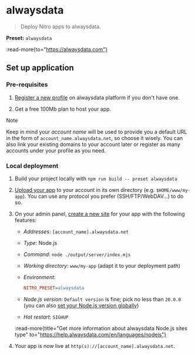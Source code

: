 # alwaysdata

> Deploy Nitro apps to alwaysdata.

**Preset:** `alwaysdata`

:read-more{to="https://alwaysdata.com"}

## Set up application

### Pre-requisites

1. [Register a new profile](https://www.alwaysdata.com/en/register/) on alwaysdata platform if you don't have one.

2. Get a free 100Mb plan to host your app.

> [!NOTE]
> Keep in mind your *account name* will be used to provide you a default URL in the form of `account_name.alwaysdata.net`, so choose it wisely. You can also link your existing domains to your account later or register as many accounts under your profile as you need.

### Local deployment

1. Build your project locally with `npm run build -- preset alwaysdata`

2. [Upload your app](https://help.alwaysdata.com/en/remote-access/) to your account in its own directory (e.g. `$HOME/www/my-app`). You can use any protocol you prefer (SSH/FTP/WebDAV…) to do so.

3. On your admin panel, [create a new site](https://admin.alwaysdata.com/site/add/) for your app with the following features:
   - *Addresses*: `[account_name].alwaysdata.net`
   - *Type*: Node.js
   - *Command*: `node ./output/server/index.mjs`
   - *Working directory*: `www/my-app` (adapt it to your deployment path)
   - *Environment*:

     ```ini
     NITRO_PRESET=alwaysdata
     ```

   - *Node.js version*: `Default version` is fine; pick no less than `20.0.0` (you can also [set your Node.js version globally](https://help.alwaysdata.com/en/languages/nodejs/configuration/#supported-versions))
   - *Hot restart*: `SIGHUP`

   :read-more{title="Get more information about alwaysdata Node.js sites type" to="https://help.alwaysdata.com/en/languages/nodejs"}

4. Your app is now live at `http(s)://[account_name].alwaysdata.net`.
